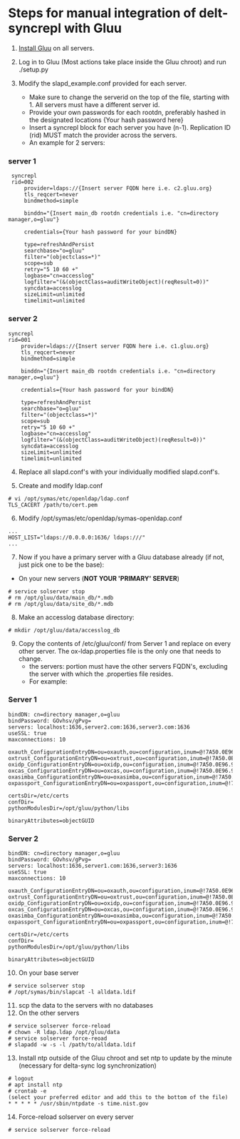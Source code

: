 Steps for manual integration of delt-syncrepl with Gluu
=======================

1. [Install Gluu](https://gluu.org/docs/ce/3.0.2/installation-guide/install/) on all servers.
2. Log in to Gluu (Most actions take place inside the Gluu chroot) and run ./setup.py
3. Modify the slapd_example.conf provided for each server.

    - Make sure to change the serverid on the top of the file, starting with 1. All servers must have a different server id.
    - Provide your own passwords for each rootdn, preferably hashed in the designated locations {Your hash password here}
    - Insert a syncrepl block for each server you have (n-1). Replication ID (rid) MUST match the provider across the servers. 
    - An example for 2 servers:
  
  ### server 1
 ```
  syncrepl
  rid=002
      provider=ldaps://{Insert server FQDN here i.e. c2.gluu.org}
      tls_reqcert=never
      bindmethod=simple
      
      binddn="{Insert main_db rootdn credentials i.e. "cn=directory manager,o=gluu"}
      
      credentials={Your hash password for your bindDN}
      
      type=refreshAndPersist
      searchbase="o=gluu"
      filter="(objectclass=*)"
      scope=sub
      retry="5 10 60 +"
      logbase="cn=accesslog"
      logfilter="(&(objectClass=auditWriteObject)(reqResult=0))"
      syncdata=accesslog
      sizeLimit=unlimited
      timelimit=unlimited
```
### server 2
  ```
  syncrepl
  rid=001
      provider=ldaps://{Insert server FQDN here i.e. c1.gluu.org} 
      tls_reqcert=never
      bindmethod=simple
      
      binddn="{Insert main_db rootdn credentials i.e. "cn=directory manager,o=gluu"}
      
      credentials={Your hash password for your bindDN}
      
      type=refreshAndPersist
      searchbase="o=gluu"
      filter="(objectclass=*)"
      scope=sub
      retry="5 10 60 +"
      logbase="cn=accesslog"
      logfilter="(&(objectClass=auditWriteObject)(reqResult=0))"
      syncdata=accesslog
      sizeLimit=unlimited
      timelimit=unlimited
```
4. Replace all slapd.conf's with your individually modified slapd.conf's.

5. Create and modify ldap.conf
```
# vi /opt/symas/etc/openldap/ldap.conf
TLS_CACERT /path/to/cert.pem
```
6. Modify /opt/symas/etc/openldap/symas-openldap.conf
```
...
HOST_LIST="ldaps://0.0.0.0:1636/ ldaps:///"
...
```
7. Now if you have a primary server with a Gluu database already (if not, just pick one to be the base):
- On your new servers (**NOT YOUR 'PRIMARY' SERVER**)
```
# service solserver stop
# rm /opt/gluu/data/main_db/*.mdb
# rm /opt/gluu/data/site_db/*.mdb
```
8. Make an accesslog database directory:
```
# mkdir /opt/gluu/data/accesslog_db
```
9. Copy the contents of /etc/gluu/conf/ from Server 1 and replace on every other server. The ox-ldap.properties file is the only one that needs to change. 
    - the servers: portion must have the other servers FQDN's, excluding the server with which the .properties file resides.
    - For example:
### Server 1
```
bindDN: cn=directory manager,o=gluu
bindPassword: GOvhsv/gPvg=
servers: localhost:1636,server2.com:1636,server3.com:1636
useSSL: true
maxconnections: 10

oxauth_ConfigurationEntryDN=ou=oxauth,ou=configuration,inum=@!7A50.0E96.90FB.EA93!0002!F7B4.A83E,ou=appliances,o=gluu
oxtrust_ConfigurationEntryDN=ou=oxtrust,ou=configuration,inum=@!7A50.0E96.90FB.EA93!0002!F7B4.A83E,ou=appliances,o=gluu
oxidp_ConfigurationEntryDN=ou=oxidp,ou=configuration,inum=@!7A50.0E96.90FB.EA93!0002!F7B4.A83E,ou=appliances,o=gluu
oxcas_ConfigurationEntryDN=ou=oxcas,ou=configuration,inum=@!7A50.0E96.90FB.EA93!0002!F7B4.A83E,ou=appliances,o=gluu
oxasimba_ConfigurationEntryDN=ou=oxasimba,ou=configuration,inum=@!7A50.0E96.90FB.EA93!0002!F7B4.A83E,ou=appliances,o=gluu
oxpassport_ConfigurationEntryDN=ou=oxpassport,ou=configuration,inum=@!7A50.0E96.90FB.EA93!0002!F7B4.A83E,ou=appliances,o=gluu

certsDir=/etc/certs
confDir=
pythonModulesDir=/opt/gluu/python/libs

binaryAttributes=objectGUID
```
### Server 2
```
bindDN: cn=directory manager,o=gluu
bindPassword: GOvhsv/gPvg=
servers: localhost:1636,server1.com:1636,server3:1636
useSSL: true
maxconnections: 10

oxauth_ConfigurationEntryDN=ou=oxauth,ou=configuration,inum=@!7A50.0E96.90FB.EA93!0002!F7B4.A83E,ou=appliances,o=gluu
oxtrust_ConfigurationEntryDN=ou=oxtrust,ou=configuration,inum=@!7A50.0E96.90FB.EA93!0002!F7B4.A83E,ou=appliances,o=gluu
oxidp_ConfigurationEntryDN=ou=oxidp,ou=configuration,inum=@!7A50.0E96.90FB.EA93!0002!F7B4.A83E,ou=appliances,o=gluu
oxcas_ConfigurationEntryDN=ou=oxcas,ou=configuration,inum=@!7A50.0E96.90FB.EA93!0002!F7B4.A83E,ou=appliances,o=gluu
oxasimba_ConfigurationEntryDN=ou=oxasimba,ou=configuration,inum=@!7A50.0E96.90FB.EA93!0002!F7B4.A83E,ou=appliances,o=gluu
oxpassport_ConfigurationEntryDN=ou=oxpassport,ou=configuration,inum=@!7A50.0E96.90FB.EA93!0002!F7B4.A83E,ou=appliances,o=gluu

certsDir=/etc/certs
confDir=
pythonModulesDir=/opt/gluu/python/libs

binaryAttributes=objectGUID
```
10. On your base server
```
# service solserver stop
# /opt/symas/bin/slapcat -l alldata.ldif
```
11. scp the data to the servers with no databases
12. On the other servers
```
# service solserver force-reload
# chown -R ldap.ldap /opt/gluu/data
# service solserver force-reoad
# slapadd -w -s -l /path/to/alldata.ldif
```
13. Install ntp outside of the Gluu chroot and set ntp to update by the minute (necessary for delta-sync log synchronization)
```
# logout
# apt install ntp
# crontab -e
(select your preferred editor and add this to the bottom of the file)
* * * * * /usr/sbin/ntpdate -s time.nist.gov
```

14. Force-reload solserver on every server
```
# service solserver force-reload
```
